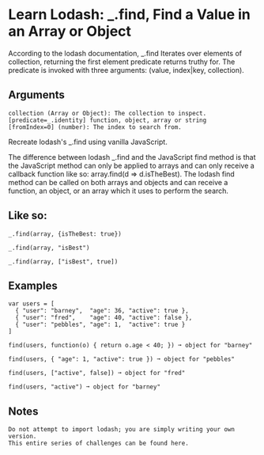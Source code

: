 # Learn Lodash: _.find, Find a Value in an Array or Object

According to the lodash documentation, _.find Iterates over elements of collection, returning the first element predicate returns truthy for. The predicate is invoked with three arguments: (value, index|key, collection).
## Arguments

    collection (Array or Object): The collection to inspect.
    [predicate=_.identity] function, object, array or string
    [fromIndex=0] (number): The index to search from.

Recreate lodash's _.find using vanilla JavaScript.

The difference between lodash _.find and the JavaScript find method is that the JavaScript method can only be applied to arrays and can only receive a callback function like so: array.find(d => d.isTheBest). The lodash find method can be called on both arrays and objects and can receive a function, an object, or an array which it uses to perform the search.

## Like so:
```
_.find(array, {isTheBest: true})

_.find(array, "isBest")

_.find(array, ["isBest", true])
```
## Examples
```
var users = [
  { "user": "barney",  "age": 36, "active": true },
  { "user": "fred",    "age": 40, "active": false },
  { "user": "pebbles", "age": 1,  "active": true }
]

find(users, function(o) { return o.age < 40; }) ➞ object for "barney"

find(users, { "age": 1, "active": true }) ➞ object for "pebbles"

find(users, ["active", false]) ➞ object for "fred"

find(users, "active") ➞ object for "barney"
```
## Notes

    Do not attempt to import lodash; you are simply writing your own version.
    This entire series of challenges can be found here.
